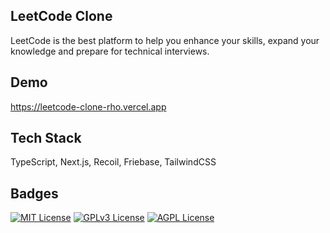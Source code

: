 ## LeetCode Clone
LeetCode is the best platform to help you enhance your skills, expand your knowledge and prepare for technical interviews.
## Demo

https://leetcode-clone-rho.vercel.app
## Tech Stack

TypeScript, Next.js, Recoil, Friebase, TailwindCSS

## Badges

[![MIT License](https://img.shields.io/badge/License-MIT-green.svg)](https://choosealicense.com/licenses/mit/)
[![GPLv3 License](https://img.shields.io/badge/License-GPL%20v3-yellow.svg)](https://opensource.org/licenses/)
[![AGPL License](https://img.shields.io/badge/license-AGPL-blue.svg)](http://www.gnu.org/licenses/agpl-3.0)

